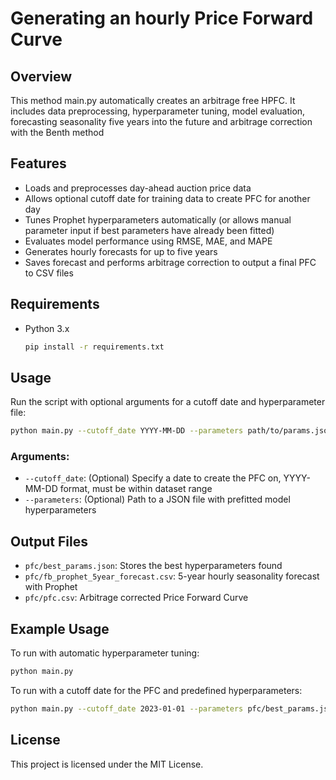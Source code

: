 # Generating an hourly Price Forward Curve

## Overview
This method main.py automatically creates an arbitrage free HPFC. It includes data preprocessing, hyperparameter tuning, model evaluation, forecasting seasonality five years into the future and arbitrage correction with the Benth  method

## Features
- Loads and preprocesses day-ahead auction price data
- Allows optional cutoff date for training data to create PFC for another day
- Tunes Prophet hyperparameters automatically (or allows manual parameter input if best parameters have already been fitted)
- Evaluates model performance using RMSE, MAE, and MAPE
- Generates hourly forecasts for up to five years
- Saves forecast and performs arbitrage correction to output a final PFC to CSV files

## Requirements
- Python 3.x

   ```bash
   pip install -r requirements.txt
   ```

## Usage
Run the script with optional arguments for a cutoff date and hyperparameter file:
```bash
python main.py --cutoff_date YYYY-MM-DD --parameters path/to/params.json
```

### Arguments:
- `--cutoff_date`: (Optional) Specify a date to create the PFC on, YYYY-MM-DD format, must be within dataset range
- `--parameters`: (Optional) Path to a JSON file with prefitted model hyperparameters

## Output Files
- `pfc/best_params.json`: Stores the best hyperparameters found
- `pfc/fb_prophet_5year_forecast.csv`: 5-year hourly seasonality forecast with Prophet
- `pfc/pfc.csv`: Arbitrage corrected Price Forward Curve

## Example Usage
To run with automatic hyperparameter tuning:
```bash
python main.py
```
To run with a cutoff date for the PFC and predefined hyperparameters:
```bash
python main.py --cutoff_date 2023-01-01 --parameters pfc/best_params.json
```

## License
This project is licensed under the MIT License.


